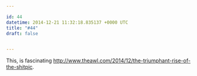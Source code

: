 ```yaml
---

id: 44
datetime: 2014-12-21 11:32:18.835137 +0000 UTC
title: "#44"
draft: false


---
```


This, is fascinating http://www.theawl.com/2014/12/the-triumphant-rise-of-the-shitpic.
